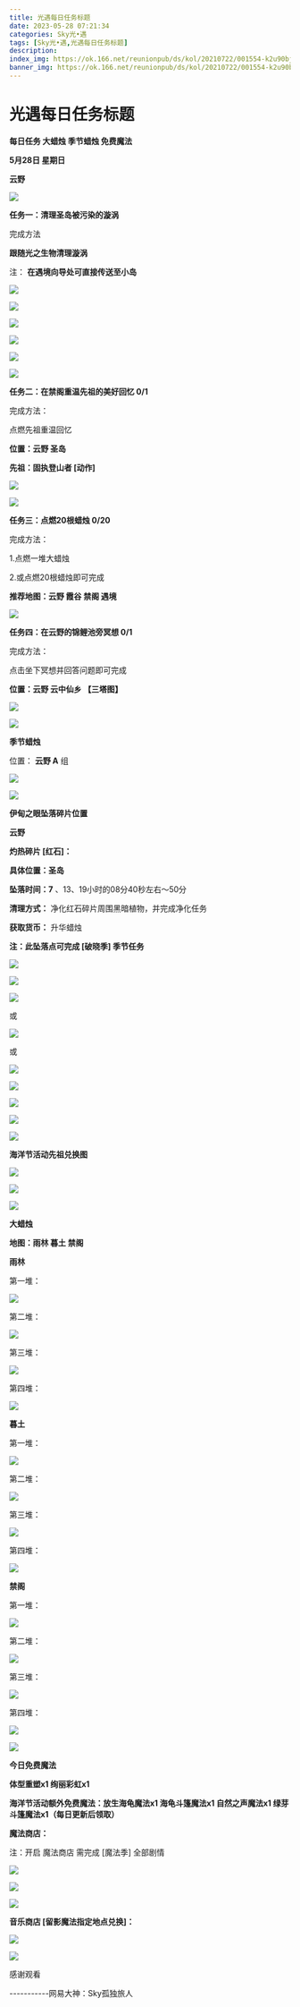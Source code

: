```yaml
---
title: 光遇每日任务标题
date: 2023-05-28 07:21:34
categories: Sky光•遇
tags: [Sky光•遇,光遇每日任务标题]
description: 
index_img: https://ok.166.net/reunionpub/ds/kol/20210722/001554-k2u90bj7ay.png?imageView&thumbnail=600x0&type=jpg
banner_img: https://ok.166.net/reunionpub/ds/kol/20210722/001554-k2u90bj7ay.png?imageView&thumbnail=600x0&type=jpg
---
```

# 光遇每日任务标题
**每日任务 大蜡烛 季节蜡烛 免费魔法**

 **5月28日 星期日**

 **云野**

![](https://img.166.net/reunionpub/ds/kol/20230528/002049-w6tinlumf8.jpg)

 **任务一：清理圣岛被污染的漩涡**

完成方法

 **跟随光之生物清理漩涡**

注： **在遇境向导处可直接传送至小岛**

![](https://img.166.net/reunionpub/ds/kol/20230526/234104-a1bpndmw09.jpg)

![](https://img.166.net/reunionpub/ds/kol/20230526/234121-hj4or5g6sm.jpg)

![](https://img.166.net/reunionpub/ds/kol/20230526/234136-jhayvbe84q.jpg)

![](https://img.166.net/reunionpub/ds/kol/20230526/234146-7qaku14lbo.jpg)

![](https://img.166.net/reunionpub/ds/kol/20230526/234156-j2onsg8tyq.jpg)

![](https://img.166.net/reunionpub/ds/kol/20230526/234219-e04j39abcr.jpg)

 **任务二：在禁阁重温先祖的美好回忆 0/1**

完成方法：

点燃先祖重温回忆

 **位置：云野 圣岛**

 **先祖：固执登山者 [动作]**

![](https://img.166.net/reunionpub/ds/kol/20230528/001020-5t1ivr342g.jpg)

![](https://img.166.net/reunionpub/ds/kol/20230528/001038-zo6ka42f7e.jpeg)

 **任务三：点燃20根蜡烛 0/20**

完成方法：

1.点燃一堆大蜡烛

2.或点燃20根蜡烛即可完成

 **推荐地图：云野 霞谷 禁阁 遇境**

![](https://img.166.net/reunionpub/ds/kol/20230528/001100-b0tfar13sh.jpg)

 **任务四：在云野的锦鲤池旁冥想 0/1**

完成方法：

点击坐下冥想并回答问题即可完成

 **位置：云野 云中仙乡  【三塔图】**

![](https://img.166.net/reunionpub/ds/kol/20230528/001115-rgykismz1f.jpg)

![](https://img.166.net/reunionpub/ds/kol/20230502/053253-tkp31d0r2j.png)

 **季节蜡烛**

位置： **云野 A** 组

![](https://img.166.net/reunionpub/ds/kol/20230527/235713-dcsypt23ge.png)

![](https://img.166.net/reunionpub/ds/kol/20230501/003537-boqnslm12s.png)

 **伊甸之眼坠落碎片位置**

 **云野**

 **灼热碎片 [红石]：**

 **具体位置：圣岛**

 **坠落时间：7** 、13、19小时的08分40秒左右～50分

 **清理方式：** 净化红石碎片周围黑暗植物，并完成净化任务

 **获取货币：** 升华蜡烛

 **注：此坠落点可完成  [破晓季] 季节任务**

![](https://img.166.net/reunionpub/ds/kol/20230528/001457-4rhni351ys.jpeg)

![](https://img.166.net/reunionpub/ds/kol/20230528/001503-miz5p2vt1w.jpeg)

![](https://img.166.net/reunionpub/ds/kol/20230528/001513-sw9crhnm45.jpeg)

或

![](https://img.166.net/reunionpub/ds/kol/20230528/001548-eufc90bq28.jpeg)

或

![](https://img.166.net/reunionpub/ds/kol/20230528/001624-70ew496gol.jpeg)

![](https://img.166.net/reunionpub/ds/kol/20230528/001635-4on139hsb8.jpeg)

![](https://img.166.net/reunionpub/ds/kol/20230528/001648-gvoqt17e63.jpeg)

![](https://img.166.net/reunionpub/ds/kol/20230528/001656-r8muk26h1t.jpeg)

![](https://img.166.net/reunionpub/ds/kol/20230501/003537-boqnslm12s.png)

 **海洋节活动先祖兑换图**

![](https://img.166.net/reunionpub/ds/kol/20230520/040300-zap2jkovds.jpg)

![](https://img.166.net/reunionpub/ds/kol/20230520/040310-ofs4cbrjhq.jpg)

![](https://img.166.net/reunionpub/ds/kol/20230501/003537-boqnslm12s.png)

 **大蜡烛**

 **地图：雨林 暮土 禁阁**

 **雨林**

第一堆：

![](https://img.166.net/reunionpub/ds/kol/20230528/000201-398ycbr0fp.jpeg)

第二堆：

![](https://img.166.net/reunionpub/ds/kol/20230528/000208-ei68hl5b3p.jpeg)

第三堆：

![](https://img.166.net/reunionpub/ds/kol/20230528/000214-dl0ev7kjni.jpeg)

第四堆：

![](https://img.166.net/reunionpub/ds/kol/20230528/000219-0tw26fks5j.jpeg)

 **暮土**

第一堆：

![](https://img.166.net/reunionpub/ds/kol/20230528/000040-cl51r73ias.jpeg)

第二堆：

![](https://img.166.net/reunionpub/ds/kol/20230528/000048-3lzdi9yf2w.jpeg)

第三堆：

![](https://img.166.net/reunionpub/ds/kol/20230528/000054-i06tkssj3q.jpeg)

第四堆：

![](https://img.166.net/reunionpub/ds/kol/20230528/000100-cjnau9p7l6.jpeg)

 **禁阁**

第一堆：

![](https://img.166.net/reunionpub/ds/kol/20230527/235937-6yvg4ld2mr.jpeg)

第二堆：

![](https://img.166.net/reunionpub/ds/kol/20230527/235944-l8rp073wov.jpeg)

第三堆：

![](https://img.166.net/reunionpub/ds/kol/20230527/235950-uf1b8skped.jpeg)

第四堆：

![](https://img.166.net/reunionpub/ds/kol/20230527/235959-ghkl0ae2co.jpeg)

![](https://img.166.net/reunionpub/ds/kol/20221018/100256-wzutnocka0.png)

 **今日免费魔法**

 **体型重塑x1 绚丽彩虹x1**

 **海洋节活动额外免费魔法：放生海龟魔法x1 海龟斗篷魔法x1 自然之声魔法x1 绿芽斗篷魔法x1（每日更新后领取）**

 **魔法商店：**

注：开启 魔法商店 需完成 [魔法季] 全部剧情

![](https://img.166.net/reunionpub/ds/kol/20221018/100559-oibznvdtus.png)

![](https://img.166.net/reunionpub/ds/kol/20230528/000321-t9rz4aim0c.jpeg)

![](https://img.166.net/reunionpub/ds/kol/20230520/024526-niy97hflvp.jpeg)

 **音乐商店 [留影魔法指定地点兑换]：**

![](https://img.166.net/reunionpub/ds/kol/20230526/235146-jcsly8fvri.jpeg)

![](https://img.166.net/reunionpub/ds/kol/20230502/235738-ls601349yq.png)

感谢观看

\-----------网易大神：Sky孤独旅人

